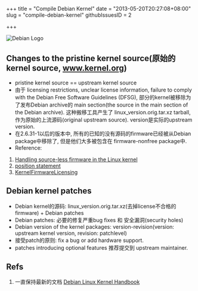+++
title = "Compile Debian Kernel"
date = "2013-05-20T20:27:08+08:00"
slug = "compile-debian-kernel"
githubIssuesID = 2

+++

![Debian Logo](http://upload.wikimedia.org/wikipedia/commons/0/04/Debian_logo.png)

## Changes to the pristine kernel source(原始的kernel source, www.kernel.org)
* pristine kernel source == upstream kernel source
* 由于 licensing restrictions, unclear license information, failure to comply with the Debian Free Software Guidelines (DFSG), 部分的kernel被移除为了发布Debian archive的 main section(the source in the main section of the Debian archive). 这种搬移工具产生了 linux_version.orig.tar.xz tarball, 作为原始的上流源码(original upstream source). version是实际的upstream version.
* 在2.6.31-1以后的版本中, 所有的已知的没有源码的firmware已经被从Debian package中移除了, 但是他们大多被包含在 firmware-nonfree package中.
* Reference:
1. [Handling source-less firmware in the Linux kernel](http://www.debian.org/vote/2006/vote_007)
2. [position statement](http://lists.debian.org/debian-kernel/2006/10/msg00541.html)
3. [KernelFirmwareLicensing](http://wiki.debian.org/KernelFirmwareLicensing)

## Debian kernel patches
* Debian kernel的源码: linux_version.orig.tar.xz(去掉license不合格的firmware) + Debian patches
* Debian patches: 必要的修复严重bug fixes 和 安全漏洞(security holes)
* Debian version of the kernel packages: version-revision(version: upstream kernel version, revision: patchlevel)
* 接受patch的原则: fix a bug or add hardware support.
* patches introducing optional features 推荐提交到 upstream maintainer.

## Refs
1. 一直保持最新的文档 [Debian Linux Kernel Handbook](http://kernel-handbook.alioth.debian.org)